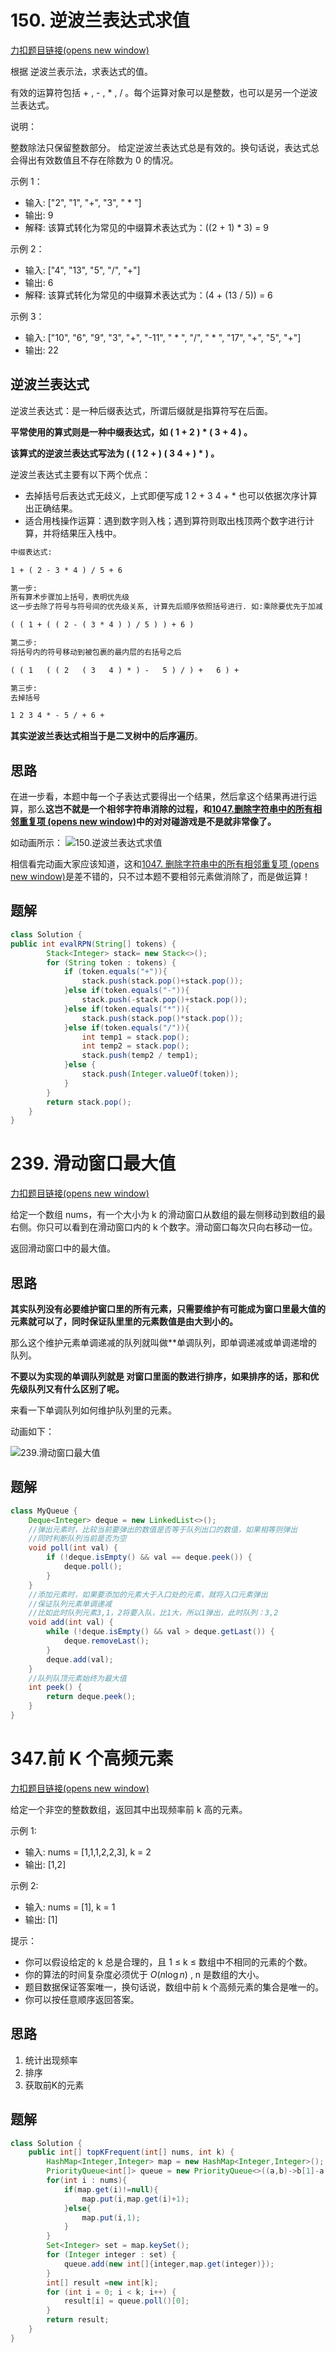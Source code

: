 # 150. 逆波兰表达式求值

[力扣题目链接(opens new window)](https://leetcode.cn/problems/evaluate-reverse-polish-notation/)

根据 逆波兰表示法，求表达式的值。

有效的运算符包括 + , - , * , / 。每个运算对象可以是整数，也可以是另一个逆波兰表达式。

说明：

整数除法只保留整数部分。 给定逆波兰表达式总是有效的。换句话说，表达式总会得出有效数值且不存在除数为 0 的情况。

示例 1：

- 输入: ["2", "1", "+", "3", " * "]
- 输出: 9
- 解释: 该算式转化为常见的中缀算术表达式为：((2 + 1) * 3) = 9

示例 2：

- 输入: ["4", "13", "5", "/", "+"]
- 输出: 6
- 解释: 该算式转化为常见的中缀算术表达式为：(4 + (13 / 5)) = 6

示例 3：

- 输入: ["10", "6", "9", "3", "+", "-11", " * ", "/", " * ", "17", "+", "5", "+"]
- 输出: 22

## 逆波兰表达式

逆波兰表达式：是一种后缀表达式，所谓后缀就是指算符写在后面。

**平常使用的算式则是一种中缀表达式，如 ( 1 + 2 ) * ( 3 + 4 ) 。**

**该算式的逆波兰表达式写法为 ( ( 1 2 + ) ( 3 4 + ) * ) 。**

逆波兰表达式主要有以下两个优点：

- 去掉括号后表达式无歧义，上式即便写成 1 2 + 3 4 + * 也可以依据次序计算出正确结果。
- 适合用栈操作运算：遇到数字则入栈；遇到算符则取出栈顶两个数字进行计算，并将结果压入栈中。

```txt
中缀表达式:

1 + ( 2 - 3 * 4 ) / 5 + 6

第一步:
所有算术步骤加上括号，表明优先级
这一步去除了符号与符号间的优先级关系, 计算先后顺序依照括号进行. 如:乘除要优先于加减

( ( 1 + ( ( 2 - ( 3 * 4 ) ) / 5 ) ) + 6 )

第二步: 
将括号内的符号移动到被包裹的最内层的右括号之后

( ( 1   ( ( 2   ( 3   4 ) * ) -   5 ) / ) +   6 ) +

第三步: 
去掉括号

1 2 3 4 * - 5 / + 6 +
```

**其实逆波兰表达式相当于是二叉树中的后序遍历**。

## 思路

在进一步看，本题中每一个子表达式要得出一个结果，然后拿这个结果再进行运算，那么**这岂不就是一个相邻字符串消除的过程，和[1047.删除字符串中的所有相邻重复项 (opens new window)](https://programmercarl.com/1047.删除字符串中的所有相邻重复项.html)中的对对碰游戏是不是就非常像了。**

如动画所示： ![150.逆波兰表达式求值](https://code-thinking.cdn.bcebos.com/gifs/150.%E9%80%86%E6%B3%A2%E5%85%B0%E8%A1%A8%E8%BE%BE%E5%BC%8F%E6%B1%82%E5%80%BC.gif)

相信看完动画大家应该知道，这和[1047. 删除字符串中的所有相邻重复项 (opens new window)](https://programmercarl.com/1047.删除字符串中的所有相邻重复项.html)是差不错的，只不过本题不要相邻元素做消除了，而是做运算！

## 题解

```java
class Solution {
public int evalRPN(String[] tokens) {
        Stack<Integer> stack= new Stack<>();
        for (String token : tokens) {
            if (token.equals("+")){
                stack.push(stack.pop()+stack.pop());
            }else if(token.equals("-")){
                stack.push(-stack.pop()+stack.pop());
            }else if(token.equals("*")){
                stack.push(stack.pop()*stack.pop());
            }else if(token.equals("/")){
                int temp1 = stack.pop();
                int temp2 = stack.pop();
                stack.push(temp2 / temp1);
            }else {
                stack.push(Integer.valueOf(token));
            }
        }
        return stack.pop();
    }
}
```

# 239. 滑动窗口最大值

[力扣题目链接(opens new window)](https://leetcode.cn/problems/sliding-window-maximum/)

给定一个数组 nums，有一个大小为 k 的滑动窗口从数组的最左侧移动到数组的最右侧。你只可以看到在滑动窗口内的 k 个数字。滑动窗口每次只向右移动一位。

返回滑动窗口中的最大值。

## 思路

**其实队列没有必要维护窗口里的所有元素，只需要维护有可能成为窗口里最大值的元素就可以了，同时保证队里里的元素数值是由大到小的。**

那么这个维护元素单调递减的队列就叫做**单调队列，即单调递减或单调递增的队列。

**不要以为实现的单调队列就是 对窗口里面的数进行排序，如果排序的话，那和优先级队列又有什么区别了呢。**

来看一下单调队列如何维护队列里的元素。

动画如下：

![239.滑动窗口最大值](https://code-thinking.cdn.bcebos.com/gifs/239.%E6%BB%91%E5%8A%A8%E7%AA%97%E5%8F%A3%E6%9C%80%E5%A4%A7%E5%80%BC.gif)

##  题解

```java
class MyQueue {
    Deque<Integer> deque = new LinkedList<>();
    //弹出元素时，比较当前要弹出的数值是否等于队列出口的数值，如果相等则弹出
    //同时判断队列当前是否为空
    void poll(int val) {
        if (!deque.isEmpty() && val == deque.peek()) {
            deque.poll();
        }
    }
    //添加元素时，如果要添加的元素大于入口处的元素，就将入口元素弹出
    //保证队列元素单调递减
    //比如此时队列元素3,1，2将要入队，比1大，所以1弹出，此时队列：3,2
    void add(int val) {
        while (!deque.isEmpty() && val > deque.getLast()) {
            deque.removeLast();
        }
        deque.add(val);
    }
    //队列队顶元素始终为最大值
    int peek() {
        return deque.peek();
    }
}
```

# 347.前 K 个高频元素

[力扣题目链接(opens new window)](https://leetcode.cn/problems/top-k-frequent-elements/)

给定一个非空的整数数组，返回其中出现频率前 k 高的元素。

示例 1:

- 输入: nums = [1,1,1,2,2,3], k = 2
- 输出: [1,2]

示例 2:

- 输入: nums = [1], k = 1
- 输出: [1]

提示：

- 你可以假设给定的 k 总是合理的，且 1 ≤ k ≤ 数组中不相同的元素的个数。
- 你的算法的时间复杂度必须优于 $O(n \log n)$ , n 是数组的大小。
- 题目数据保证答案唯一，换句话说，数组中前 k 个高频元素的集合是唯一的。
- 你可以按任意顺序返回答案。

## 思路

1. 统计出现频率
2. 排序
3. 获取前K的元素

## 题解

```java
class Solution { 
    public int[] topKFrequent(int[] nums, int k) {
        HashMap<Integer,Integer> map = new HashMap<Integer,Integer>();
        PriorityQueue<int[]> queue = new PriorityQueue<>((a,b)->b[1]-a[1]);
        for(int i : nums){
            if(map.get(i)!=null){
                map.put(i,map.get(i)+1);
            }else{
                map.put(i,1);
            }
        }
        Set<Integer> set = map.keySet();
        for (Integer integer : set) {
            queue.add(new int[]{integer,map.get(integer)});
        }
        int[] result =new int[k];
        for (int i = 0; i < k; i++) {
            result[i] = queue.poll()[0];
        }
        return result;
    }
}
```



